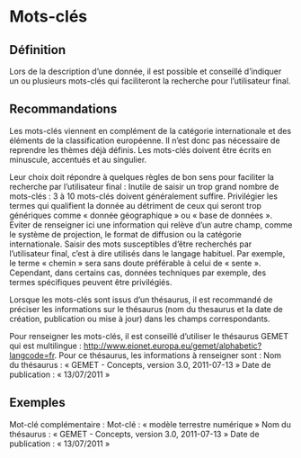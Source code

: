 
<!-- Begin @dataKeywords.md -->

# Mots-clés

## Définition

Lors de la description d’une donnée, il est possible et conseillé d’indiquer un ou plusieurs mots-clés qui faciliteront la recherche pour l’utilisateur final.

## Recommandations

Les mots-clés viennent en complément de la catégorie internationale et des éléments de la classification européenne. Il n’est donc pas nécessaire de reprendre les thèmes déjà définis.
Les mots-clés doivent être écrits en minuscule, accentués et au singulier.

Leur choix doit répondre à quelques règles de bon sens pour faciliter la recherche par l’utilisateur final :
Inutile de saisir un trop grand nombre de mots-clés : 3 à 10 mots-clés doivent généralement suffire.
Privilégier les termes qui qualifient la donnée au détriment de ceux qui seront trop génériques comme « donnée géographique » ou « base de données ».
Eviter de renseigner ici une information qui relève d’un autre champ, comme le système de projection, le format de diffusion ou la catégorie internationale.
Saisir des mots susceptibles d’être recherchés par l’utilisateur final, c’est à dire utilisés dans le langage habituel. Par exemple, le terme « chemin » sera sans doute préférable à celui de « sente ». Cependant, dans certains cas, données techniques par exemple, des termes spécifiques peuvent être privilégiés.

Lorsque les mots-clés sont issus d’un thésaurus, il est recommandé de préciser les informations sur le thésaurus (nom du thesaurus et la date de création, publication ou mise à jour) dans les champs correspondants.

Pour renseigner les mots-clés, il est conseillé d’utiliser le thésaurus GEMET qui est multilingue :  http://www.eionet.europa.eu/gemet/alphabetic?langcode=fr.
Pour ce thésaurus, les informations à renseigner sont :
Nom du thésaurus : « GEMET - Concepts, version 3.0, 2011-07-13 »
Date de publication : « 13/07/2011 »

## Exemples
Mot-clé complémentaire :
Mot-clé : « modèle terrestre numérique »
Nom du thésaurus : « GEMET - Concepts, version 3.0, 2011-07-13 »
Date de publication : « 13/07/2011 »

<!-- End @dataKeywords.md -->

